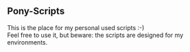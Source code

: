 ## Pony-Scripts
This is the place for my personal used scripts :-)
<br>
Feel free to use it, but beware: the scripts are designed for my environments.
